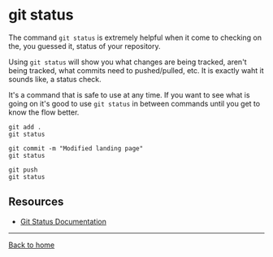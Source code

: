 # git status

The command `git status` is extremely helpful when it come to checking on the, you guessed it, status of your repository.

Using `git status` will show you what changes are being tracked, aren't being tracked, what commits need to pushed/pulled, etc. It is exactly waht it sounds like, a status check.

It's a command that is safe to use at any time. If you want to see what is going on it's good to use `git status` in between commands until you get to know the flow better.

```
git add .
git status

git commit -m "Modified landing page"
git status

git push
git status
```

## Resources

- [Git Status Documentation](https://git-scm.com/docs/git-status)

---

[Back to home](../README.md)